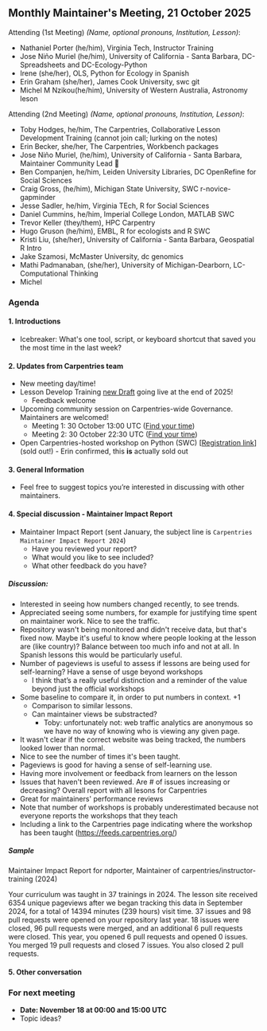 ## Monthly Maintainer's Meeting, 21 October 2025

Attending (1st Meeting) *(Name, optional pronouns, Institution, Lesson)*: 

- Nathaniel Porter (he/him), Virginia Tech, Instructor Training
- Jose Niño Muriel (he/him), University of California - Santa Barbara, DC-Spreadsheets and DC-Ecology-Python
- Irene (she/her), OLS, Python for Ecology in Spanish 
- Erin Graham (she/her), James Cook University, swc git
- Michel M Nzikou(he/him), University of Western Australia, Astronomy leson


Attending (2nd Meeting) *(Name, optional pronouns, Institution, Lesson)*: 

- Toby Hodges, he/him, The Carpentries, Collaborative Lesson Development Training (cannot join call; lurking on the notes)
- Erin Becker, she/her, The Carpentries, Workbench packages
- Jose Niño Muriel, (he/him), University of California - Santa Barbara, Maintainer Community Lead :tada: 
- Ben Companjen, he/him, Leiden University Libraries, DC OpenRefine for Social Sciences
- Craig Gross, (he/him), Michigan State University, SWC r-novice-gapminder
- Jesse Sadler, he/him, Virginia TEch, R for Social Sciences
- Daniel Cummins, he/him, Imperial College London, MATLAB SWC
- Trevor Keller (they/them), HPC Carpentry
- Hugo Gruson (he/him), EMBL, R for ecologists and R SWC
- Kristi Liu, (she/her), University of California - Santa Barbara, Geospatial R Intro
- Jake Szamosi, McMaster University, dc genomics
- Mathi Padmanaban, (she/her), University of Michigan-Dearborn, LC-Computational Thinking
- Michel


### Agenda

#### 1. Introductions

- Icebreaker: What's one tool, script, or keyboard shortcut that saved you the most time in the last week?

#### 2. Updates from Carpentries team

- New meeting day/time!
- Lesson Develop Training [new Draft](https://tobyhodges.github.io/cldt26-preview/instructor/index.html) going live at the end of 2025!
    - Feedback welcome
- Upcoming community session on Carpentries-wide Governance. Maintainers are welcomed!
    - Meeting 1: 30 October 13:00 UTC ([Find your time](https://www.timeanddate.com/worldclock/fixedtime.html?msg=A+Carpentries+Community+Governance+Gathering&iso=20251030T09&p1=179&ah=1))
    - Meeting 2: 30 October 22:30 UTC ([Find your time](https://www.timeanddate.com/worldclock/fixedtime.html?msg=A+Carpentries+Community+Governance+Gathering&iso=20251030T1830&p1=179&ah=1))
- Open Carpentries-hosted workshop on Python (SWC) [[Registration link](https://www.eventbrite.com/e/software-carpentry-with-python-coding-for-beginners-tickets-1747067870029?aff=oddtdtcreator)] (sold out!) - Erin confirmed, this **is** actually sold out

#### 3. General Information
 
- Feel free to suggest topics you’re interested in discussing with other maintainers.

#### 4. Special discussion - Maintainer Impact Report

- Maintainer Impact Report (sent January, the subject line is `Carpentries Maintainer Impact Report 2024`)
    - Have you reviewed your report?
    - What would you like to see included?
    - What other feedback do you have?


##### Discussion:
- Interested in seeing how numbers changed recently, to see trends.
- Appreciated seeing some numbers, for example for justifying time spent on maintainer work. Nice to see the traffic.
- Repository wasn't being monitored and didn't receive data, but that's fixed now. Maybe it's useful to know where people looking at the lesson are (like country)? Balance between too much info and not at all. In Spanish lessons  this would be particularly useful.
- Number of pageviews is useful to assess if lessons are being used for self-learning? Have a sense of usge beyond workshops
    - I think that’s a really useful distinction and a reminder of the value beyond just the official workshops
- Some baseline to compare it, in order to put numbers in context. +1
    - Comparison to similar lessons.
    - Can maintainer views be substracted?
        - Toby: unfortunately not: web traffic analytics are anonymous so we have no way of knowing who is viewing any given page.
- It wasn't clear if the correct website was being tracked, the numbers looked lower than normal.
- Nice to see the number of times it's been taught.
- Pageviews is good for having a sense of self-learning use.
- Having more involvement or feedback from learners on the lesson
- Issues that haven't been reviewed. Are # of issues increasing or decreasing? Overall report with all lesons for Carpentries
- Great for maintainers' performance reviews
- Note that number of workshops is probably underestimated because not everyone reports the workshops that they teach
- Including a link to the Carpentries page indicating where the workshop has been taught (https://feeds.carpentries.org/)

##### Sample
Maintainer Impact Report for ndporter, Maintainer of carpentries/instructor-training (2024)

Your curriculum was taught in 37 trainings in 2024.
The lesson site received 6354 unique pageviews after we began tracking this data in September 2024, for a total of 14394 minutes (239 hours) visit time.
37 issues and 98 pull requests were opened on your repository last year. 18 issues were closed, 96 pull requests were merged, and an additional 6 pull requests were closed.
This year, you opened 6 pull requests and opened 0 issues. You merged 19 pull requests and closed 7 issues. You also closed 2 pull requests.


#### 5. Other conversation


### For next meeting

- **Date: November 18 at 00:00 and 15:00 UTC**
- Topic ideas?